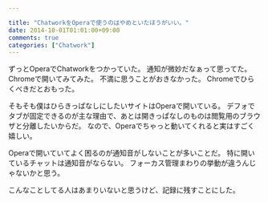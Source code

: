 ```yaml
---

title: "ChatworkをOperaで使うのはやめといたほうがいい。"
date: 2014-10-01T01:01:00+09:00
comments: true
categories: ["Chatwork"]
---
```


ずっとOperaでChatworkをつかっていた。
通知が微妙だなぁって思ってた。
Chromeで開いてみてみた。
不満に思うことがおきなかった。
Chromeでひらくべきだとおもった。

そもそも僕はひらきっぱなしにしたいサイトはOperaで開いている。
デフォでタブが固定できるのが主な理由で、あとは開きっぱなしのものは閲覧用のブラウザと分離したいからだ。
なので、Operaでちゃっと動いてくれると実はすごく嬉しい。

Operaで開いていてよく困るのが通知音がしないことが多いことだ。
特に開いているチャットは通知音がならない。
フォーカス管理まわりの挙動が違うんじゃないかと思う。

こんなことしてる人はあまりいないと思うけど、記録に残すことにした。
